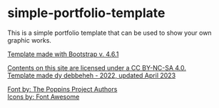 # simple-portfolio-template
This is a simple portfolio template that can be used to show your own graphic works.

<p>
<a href="https://getbootstrap.com/docs/4.6/getting-started/introduction/"  target="_blank">Template made with Bootstrap v. 4.6.1</a>
<p>
<a rel="license" href="http://creativecommons.org/licenses/by-nc-sa/4.0/" target="_blank">Contents on this site are licensed under a CC BY-NC-SA 4.0.</a><br>
<a href="https://github.com/debbeheh" target="_blank">Template made dy debbeheh - 2022, updated April 2023</a>
</p>
<p>
<a href="https://github.com/itfoundry/Poppins" target="_blank">Font by: The Poppins Project Authors</a><br>
<a href="https://fontawesome.com/" target="_blank">Icons by: Font Awesome</a>
